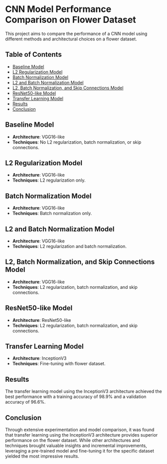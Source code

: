 # CNN Model Performance Comparison on Flower Dataset

This project aims to compare the performance of a CNN model using different methods and architectural choices on a flower dataset.

## Table of Contents
- [Baseline Model](#baseline-model)
- [L2 Regularization Model](#l2-regularization-model)
- [Batch Normalization Model](#batch-normalization-model)
- [L2 and Batch Normalization Model](#l2-and-batch-normalization-model)
- [L2, Batch Normalization, and Skip Connections Model](#l2-batch-normalization-and-skip-connections-model)
- [ResNet50-like Model](#resnet50-like-model)
- [Transfer Learning Model](#transfer-learning-model)
- [Results](#results)
- [Conclusion](#conclusion)

## Baseline Model
- **Architecture**: VGG16-like
- **Techniques**: No L2 regularization, batch normalization, or skip connections.

## L2 Regularization Model
- **Architecture**: VGG16-like
- **Techniques**: L2 regularization only.

## Batch Normalization Model
- **Architecture**: VGG16-like
- **Techniques**: Batch normalization only.

## L2 and Batch Normalization Model
- **Architecture**: VGG16-like
- **Techniques**: L2 regularization and batch normalization.

## L2, Batch Normalization, and Skip Connections Model
- **Architecture**: VGG16-like
- **Techniques**: L2 regularization, batch normalization, and skip connections.

## ResNet50-like Model
- **Architecture**: ResNet50-like
- **Techniques**: L2 regularization, batch normalization, and skip connections.

## Transfer Learning Model
- **Architecture**: InceptionV3
- **Techniques**: Fine-tuning with flower dataset.

## Results

The transfer learning model using the InceptionV3 architecture achieved the best performance with a training accuracy of 98.9% and a validation accuracy of 96.6%.

## Conclusion

Through extensive experimentation and model comparison, it was found that transfer learning using the InceptionV3 architecture provides superior performance on the flower dataset. While other architectures and techniques brought valuable insights and incremental improvements, leveraging a pre-trained model and fine-tuning it for the specific dataset yielded the most impressive results.
